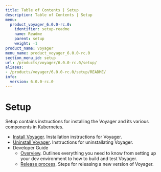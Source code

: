 ```yaml
---
title: Table of Contents | Setup
description: Table of Contents | Setup
menu:
  product_voyager_6.0.0-rc.0:
    identifier: setup-readme
    name: Readme
    parent: setup
    weight: -1
product_name: voyager
menu_name: product_voyager_6.0.0-rc.0
section_menu_id: setup
url: /products/voyager/6.0.0-rc.0/setup/
aliases:
- /products/voyager/6.0.0-rc.0/setup/README/
info:
  version: 6.0.0-rc.0
---
```


# Setup

Setup contains instructions for installing the Voyager and its various components in Kubernetes.

- [Install Voyager](/products/voyager/6.0.0-rc.0/setup/install). Installation instructions for Voyager.
- [Uninstall Voyager](/products/voyager/6.0.0-rc.0/setup/uninstall). Instructions for uninstallating Voyager.
- Developer Guide
  - [Overview](/products/voyager/6.0.0-rc.0/setup/developer-guide/overview). Outlines everything you need to know from setting up your dev environment to how to build and test Voyager.
  - [Release process](/products/voyager/6.0.0-rc.0/setup/developer-guide/release). Steps for releasing a new version of Voyager.
